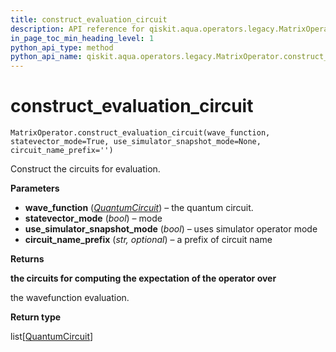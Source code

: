 ```yaml
---
title: construct_evaluation_circuit
description: API reference for qiskit.aqua.operators.legacy.MatrixOperator.construct_evaluation_circuit
in_page_toc_min_heading_level: 1
python_api_type: method
python_api_name: qiskit.aqua.operators.legacy.MatrixOperator.construct_evaluation_circuit
---
```


# construct\_evaluation\_circuit

<span id="qiskit.aqua.operators.legacy.MatrixOperator.construct_evaluation_circuit" />

`MatrixOperator.construct_evaluation_circuit(wave_function, statevector_mode=True, use_simulator_snapshot_mode=None, circuit_name_prefix='')`

Construct the circuits for evaluation.

**Parameters**

*   **wave\_function** ([*QuantumCircuit*](qiskit.circuit.QuantumCircuit "qiskit.circuit.QuantumCircuit")) – the quantum circuit.
*   **statevector\_mode** (*bool*) – mode
*   **use\_simulator\_snapshot\_mode** (*bool*) – uses simulator operator mode
*   **circuit\_name\_prefix** (*str, optional*) – a prefix of circuit name

**Returns**

**the circuits for computing the expectation of the operator over**

the wavefunction evaluation.

**Return type**

list\[[QuantumCircuit](qiskit.circuit.QuantumCircuit "qiskit.circuit.QuantumCircuit")]

